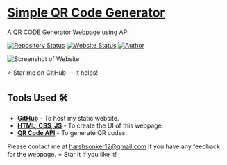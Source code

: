 # <a href="https://your-username.github.io/Your-Project-Name" target="_blank">Simple QR Code Generator</a>
<p align="justify">A QR CODE Generator Webpage using API</p>

[![Repository Status](https://img.shields.io/badge/Repository%20Status-Maintained-dark%20green.svg)](https://github.com/Harsh-Sonker/Your-Repo-Name)
[![Website Status](https://img.shields.io/badge/Website%20Status-Online-green)](https://your-username.github.io/)
[![Author](https://img.shields.io/badge/Author-Harsh%20Sonker-purple.svg)](https://www.linkedin.com/in/harsh-sonker-7b5633251/)

![Screenshot of Website](https://github.com/user-attachments/assets/7393c78c-670c-4a71-be13-33cf13d8f461)

:star: Star me on GitHub — it helps!

## Tools Used 🛠️
* [**GitHub**](https://github.com/) - To host my static website.
* [**HTML, CSS, JS**](https://www.w3schools.com/) - To create the UI of this webpage.
* [**QR Code API**](https://goqr.me/api/) - To generate QR codes.

Please contact me at harshsonker12@gmail.com if you have any feedback for the webpage. :star: Star it if you like it!
